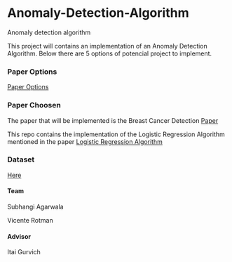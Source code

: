 # Anomaly-Detection-Algorithm
Anomaly detection algorithm

This project will contains an implementation of an Anomaly Detection Algorithm. Below there are 5 options of potencial project to implement.

### Paper Options

[Paper Options](papers_proposals.md)

### Paper Choosen

The paper that will be implemented is the Breast Cancer Detection [Paper](https://arxiv.org/pdf/1711.07831.pdf)

This repo contains the implementation of the Logistic Regression Algorithm mentioned in the paper
[Logistic Regression Algorithm](https://github.com/vrotmanh/Anomaly-Detection-Algorithm/blob/master/Algorithm/logistic_regression.py)

### Dataset

[Here](https://archive.ics.uci.edu/ml/machine-learning-databases/breast-cancer-wisconsin/)


#### Team

Subhangi Agarwala

Vicente Rotman 


#### Advisor

Itai Gurvich
